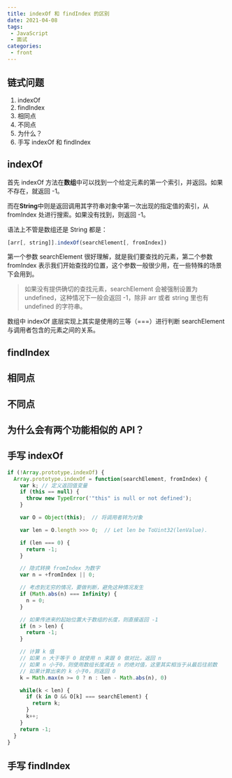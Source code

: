 ```yaml
---
title: indexOf 和 findIndex 的区别
date: 2021-04-08
tags:
 - JavaScript
 - 面试
categories:
 - front
---
```


## 链式问题
1. indexOf
2. findIndex
3. 相同点
4. 不同点
5. 为什么？
6. 手写 indexOf 和 findIndex

## indexOf

首先 indexOf 方法在**数组**中可以找到一个给定元素的第一个索引，并返回。如果不存在，就返回 -1。

而在**String**中则是返回调用其字符串对象中第一次出现的指定值的索引，从 fromIndex 处进行搜索。如果没有找到，则返回 -1。

语法上不管是数组还是 String 都是：

```js
[arr[, string]].indexOf(searchElement[, fromIndex])
```

第一个参数 searchElement 很好理解，就是我们要查找的元素，第二个参数 fromIndex 表示我们开始查找的位置，这个参数一般很少用，在一些特殊的场景下会用到。

> 如果没有提供确切的查找元素，searchElement 会被强制设置为 undefined，这种情况下一般会返回 -1，除非 arr 或者 string 里也有 undefined 的字符串。

数组中 indexOf 底层实现上其实是使用的三等（===）进行判断 searchElement 与调用者包含的元素之间的关系。

## findIndex

## 相同点

## 不同点

## 为什么会有两个功能相似的 API？

## 手写 indexOf

```js
if (!Array.prototype.indexOf) {
  Array.prototype.indexOf = function(searchElement, fromIndex) {
    var k; // 定义返回值变量
    if (this == null) {
      throw new TypeError('"this" is null or not defined');
    }

    var O = Object(this);  // 将调用者转为对象

    var len = O.length >>> 0;  // Let len be ToUint32(lenValue).

    if (len === 0) {
      return -1;
    }

    // 隐式转换 fromIndex 为数字
    var n = +fromIndex || 0;

    // 考虑到无穷的情况，要做判断，避免这种情况发生
    if (Math.abs(n) === Infinity) {
      n = 0;
    }

    // 如果传进来的起始位置大于数组的长度，则直接返回 -1
    if (n > len) {
      return -1;
    }

    // 计算 k 值
    // 如果 n 大于等于 0 就使用 n 来跟 0 做对比，返回 n
    // 如果 n 小于0，则使用数组长度减去 n 的绝对值，这里其实相当于从最后往前数
    // 如果计算出来的 k 小于0，则返回 0
    k = Math.max(n >= 0 ? n : len - Math.abs(n), 0)

    while(k < len) {
      if (k in O && O[k] === searchElement) {
        return k;
      }
      k++;
    }
    return -1;
  }
}
```

## 手写 findIndex